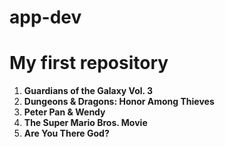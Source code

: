 # app-dev
# My first repository

1. **Guardians of the Galaxy Vol. 3**
2. **Dungeons & Dragons: Honor Among Thieves**
3. **Peter Pan & Wendy**
4. **The Super Mario Bros. Movie**
5. **Are You There God?**
